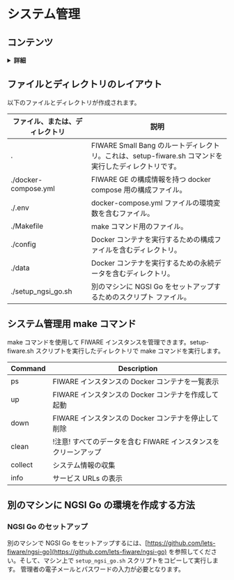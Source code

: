# システム管理

## コンテンツ

<details>
<summary><strong>詳細</strong></summary>

-   [ファイルとディレクトリのレイアウト](#files-and-directories-layout)
-   [システム管理用 make コマンド](#make-command-for-system-administration)
-   [別のマシンに NGSI Go の環境を作成する方法](#how-to-create-environment-for-ngsi-go-on-another-machine)
    -   [NGSI Go のセットアップ](#setup-ngsi-go)

</details>

<a name="files-and-directories-layout"></a>

## ファイルとディレクトリのレイアウト

以下のファイルとディレクトリが作成されます。

| ファイル、または、ディレクトリ | 説明                                                                                                 |
| ------------------------------ | ---------------------------------------------------------------------------------------------------- |
| .                              | FIWARE Small Bang のルートディレクトリ。これは、setup-fiware.sh コマンドを実行したディレクトリです。 |
| ./docker-compose.yml           | FIWARE GE の構成情報を持つ docker compose 用の構成ファイル。                                         |
| ./.env                         | docker-compose.yml ファイルの環境変数を含むファイル。                                                |
| ./Makefile                     | make コマンド用のファイル。                                                                          |
| ./config                       | Docker コンテナを実行するための構成ファイルを含むディレクトリ。                                      |
| ./data                         | Docker コンテナを実行するための永続データを含むディレクトリ。                                        |
| ./setup\_ngsi\_go.sh           | 別のマシンに NGSI Go をセットアップするためのスクリプト ファイル。                                   |

<a name="make-command-for-system-administration"></a>

## システム管理用 make コマンド

make コマンドを使用して FIWARE インスタンスを管理できます。setup-fiware.sh スクリプトを実行したディレクトリで
make コマンドを実行します。

| Command | Description                                                     |
| ------- | --------------------------------------------------------------- |
| ps      | FIWARE インスタンスの Docker コンテナを一覧表示                 |
| up      | FIWARE インスタンスの Docker コンテナを作成して起動             |
| down    | FIWARE インスタンスの Docker コンテナを停止して削除             |
| clean   | !注意! すべてのデータを含む FIWARE インスタンスをクリーンアップ |
| collect | システム情報の収集                                              |
| info    | サービス URLs の表示                                            |

<a name="how-to-create-environment-for-ngsi-go-on-another-machine"></a>

## 別のマシンに NGSI Go の環境を作成する方法

<a name="setup-ngsi-go"></a>

### NGSI Go のセットアップ

別のマシンで NGSI Go をセットアップするには、[https://github.com/lets-fiware/ngsi-go](https://github.com/lets-fiware/ngsi-go)
を参照してください。そして、マシン上で `setup_ngsi_go.sh` スクリプトをコピーして実行します。
管理者の電子メールとパスワードの入力が必要となります。
